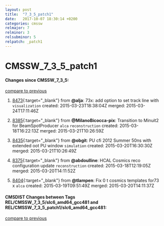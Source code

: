 ```yaml
---
layout: post
title:  "7_3_5_patch1"
date:   2017-10-07 18:30:14 +0200
categories: cmssw
relmajor: 7
relminor: 3
relsubminor: 5
relpatch: _patch1
---
```


# CMSSW_7_3_5_patch1
#### Changes since CMSSW_7_3_5:

[compare to previous](https://github.com/cms-sw/cmssw/compare/CMSSW_7_3_5...CMSSW_7_3_5_patch1)



1. [8473](http://github.com/cms-sw/cmssw/pull/8473){:target="_blank"}  from **@alja**: 73x: add option to set track line with `visualization`  created: 2015-03-23T18:38:04Z merged: 2015-03-24T17:11:46Z

1. [8385](http://github.com/cms-sw/cmssw/pull/8385){:target="_blank"}  from **@MilanoBicocca-pix**: Transition to Minuit2 for BeamSpotProducer `alca`  `reconstruction`  created: 2015-03-18T16:22:13Z merged: 2015-03-21T10:26:59Z

1. [8435](http://github.com/cms-sw/cmssw/pull/8435){:target="_blank"}  from **@obgit**: PU cfi 2012 Summer 50ns with extended oot PU window `simulation`  created: 2015-03-20T16:30:30Z merged: 2015-03-21T10:26:49Z

1. [8375](http://github.com/cms-sw/cmssw/pull/8375){:target="_blank"}  from **@abdoulline**: HCAL Cosmics reco configuration update `reconstruction`  created: 2015-03-18T12:19:05Z merged: 2015-03-20T14:11:52Z

1. [8404](http://github.com/cms-sw/cmssw/pull/8404){:target="_blank"}  from **@tlampen**: Fix 0 t cosmics templates for73 x `alca`  created: 2015-03-19T09:51:49Z merged: 2015-03-20T14:11:37Z

#### CMSDIST Changes between Tags REL/CMSSW_7_3_5/slc6_amd64_gcc481 and REL/CMSSW_7_3_5_patch1/slc6_amd64_gcc481:

[compare to previous](https://github.com/cms-sw/cmsdist/compare/REL/CMSSW_7_3_5/slc6_amd64_gcc481...REL/CMSSW_7_3_5_patch1/slc6_amd64_gcc481)


